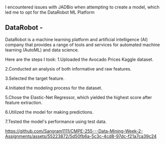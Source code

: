 I encountered issues with JADBio when attempting to create a model, which led me to opt for the DataRobot ML Platform

## DataRobot -
DataRobot is a machine learning platform and artificial intelligence (AI) company that provides a range of tools and services for automated machine learning (AutoML) and data science.

Here are the steps I took:
1.Uploaded the Avocado Prices Kaggle dataset.

2.Conducted an analysis of both informative and raw features.

3.Selected the target feature.

4.Initiated the modeling process for the dataset.

5.Chose the Elastic-Net Regressor, which yielded the highest score after feature extraction.

6.Utilized the model for making predictions.

7.Tested the model's performance using test data.

https://github.com/Sangram1111/CMPE-255---Data-Mining-Week-2-Assignments/assets/55223872/5d50fb6a-5c3c-4cd8-97dc-f21a7ca39c24


